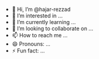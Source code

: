 - 👋 Hi, I’m @hajar-rezzad
- 👀 I’m interested in ...
- 🌱 I’m currently learning ...
- 💞️ I’m looking to collaborate on ...
- 📫 How to reach me ...
- 😄 Pronouns: ...
- ⚡ Fun fact: ...

<!---
hajar-rezzad/hajar-rezzad is a ✨ special ✨ repository because its `README.md` (this file) appears on your GitHub profile.
You can click the Preview link to take a look at your changes.
--->
